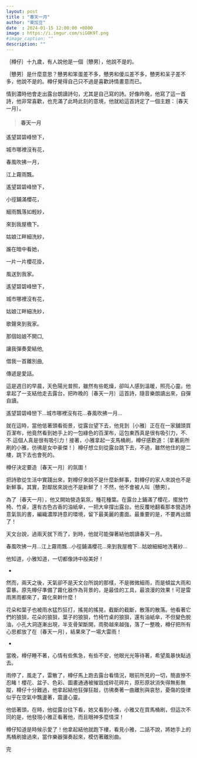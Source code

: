 ```yaml
---
layout: post
title : "春天一月"
author: "東加豆"
date  : 2024-01-15 12:00:00 +0800
image : https://i.imgur.com/siGOK9T.png
#image_caption: ""
description: ""
---
```


｛樽仔｝十九歲，有人說他是一個｛戇男｝，他說不是的。

<!--more-->

｛戇男｝是什麼意思？戇男和笨蛋差不多，戇男和傻瓜差不多，戇男和呆子差不多，他說不是的。樽仔覺得自己只不過是喜歡詩情畫意而已。

情到濃時他會走出露台朗讀詩句，尤其是自己寫的詩。好像昨晚，他寫了這一首詩，他非常喜歡，也充滿了此時此刻的意境，他就給這首詩定了一個主題：｛春天一月｝。

> #### 春天一月

遙望碧碧峰巒下，

城市哪裡沒有花，

春風吹拂一月，

江上霧雨飄。

遙望碧碧峰巒下，

小徑鋪滿櫻花，

細雨飄落如輕紗，

來到我屋檐下。

姑娘江畔細洗紗，

誰在暗中看她，

一片一片櫻花掛，

風送到我家。


遙望碧碧峰巒下，

城市哪裡沒有花，

姑娘江畔細洗紗，

歌聲來到我家。

那個姑娘不開口,

讓我彈奏愛結他,

借我一首離別曲,

傳遞是愛話。

這是週日的早晨，天色陽光普照，雖然有些乾燥，卻叫人感到溫暖，照亮心靈。他拿起了一支結他走去露台，把昨晚的｛春天一月｝這首詩，隨音樂朗讀出來，自彈自讀。

遙望碧碧峰巒下...城市哪裡沒有花...春風吹拂一月...

就在這時，當他低著頭看街景，從露台望下去，他見到｛小雅｝正在在一家舖頭買百潔布，他竟然看到她手上的一包綠色的百潔布，這包東西真是很有吸引力，不.不.這個人真是很有吸引力！接著，小雅拿起一支馬桶刷，樽仔感歎道：｛拿著廁所刷的小雅，彷彿是女中豪傑！｝樽仔想立刻從露台跳下去，不過，雖然他住的是二樓，跳下去也會死的。

樽仔決定要造｛春天一月｝的氛圍！

把詩歌從生活中實踐出來，對樽仔來說不是什麼新鮮事，對樽仔的家人來說也不是新鮮事。其實，對鄰居來說也不是新鮮了！不然，他不會被人叫｛戇男｝。

為了｛春天一月｝，他又開始營造氣氛，種花種葉。在露台上鋪滿了櫻花，擺放竹椅、竹桌，還有古色古香的油紙傘，一把大傘撐出露台。他反覆地翻看那本營造詩意氣氛的書，編織濃厚詩意的環境，留下最美麗的畫面。最重要的是，不要再出錯了！

天文台說，過兩天就下雨了，到時，他就可能彈著結他朗讀春天一月。

春風吹拂一月...江上霧雨飄...小徑鋪滿櫻花...來到我屋檐下...姑娘細細地洗著紗...

他知道，小雅知道，一切都像詩中般美好！

-

然而，兩天之後，天氣卻不是天文台所說的那樣，不是微微細雨，而是傾盆大雨和雷暴。原先樽仔準備了霧化器作為背景的，是最佳的工具，最浪漫的效果！可是雷雨黑雨都來了，霧化來幹什麼！

花朵和葉子也被雨水猛烈狂打，搖晃的搖晃，截斷的截斷，散落的散落。他看著它們的狼狽，花朵的狼狽，葉子的狼狽，竹椅竹桌的狼狽，還有油紙傘，不但變色脫油，小孔大洞逐漸出現，半支骨架斷開，雨勢越來越強，落了一整晚，樽仔把所有心思都放了在｛春天一月｝，結果來了一場大雷雨！

-

當晚，樽仔睡不著，心情有些焦急，有些不安，他眼光光等待著，希望風暴快點過去。

雨停了，風走了，雷散了，樽仔馬上跑去露台看情況，眼前所見的一切，簡直慘不忍睹！櫻花、盆子、色彩、圖畫通通被摧毀成碎花碎片，原形原狀消失得無影無蹤，樽仔十分難過，他拿起結他狂彈狂敲，彷彿奏著一曲離別與哀愁，憂傷的旋律似乎在空氣中飄盪著，震盪心靈。

他低著頭，在時，他從露台往下看，她又看到小雅，小雅又在買馬桶刷，但這次不同的是，他發現小雅正看著他，而且眼神多麼情深！

樽仔知道是時候示愛了！他拿起結他就跑下樓，看見小雅，二話不說，將她手上的馬桶刷搶過來，當作樂器彈奏起來，模仿著離別曲。

完

<!--END-->